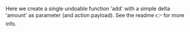 Here we create a single undoable function 'add' with a simple delta 'amount' as parameter (and action payload). See the readme 👉 for more info.
